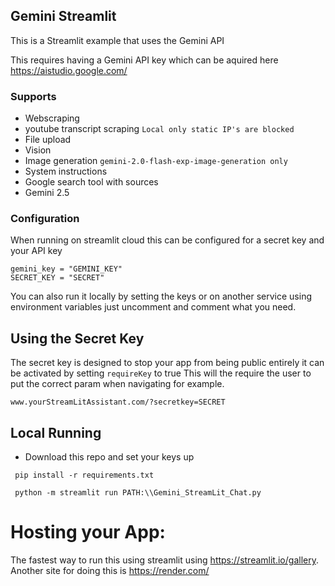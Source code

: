 ## Gemini Streamlit

This is a Streamlit example that uses the Gemini API

This requires having a Gemini API key which can be aquired here https://aistudio.google.com/

### Supports

- Webscraping 
- youtube transcript scraping `Local only static IP's are blocked`
- File upload
- Vision
- Image generation `gemini-2.0-flash-exp-image-generation only` 
- System instructions
- Google search tool with sources
- Gemini 2.5

### Configuration

When running on streamlit cloud this can be configured for a secret key and your API key

```
gemini_key = "GEMINI_KEY"
SECRET_KEY = "SECRET"
```
You can also run it locally by setting the keys or on another service using environment variables just uncomment and comment what you need.


## Using the Secret Key

The secret key is designed to stop your app from being public entirely it can be activated by setting `requireKey` to true This will the require the user to put the correct param when navigating for example.

```
www.yourStreamLitAssistant.com/?secretkey=SECRET
```

## Local Running
- Download this repo and set your keys up
```
 pip install -r requirements.txt
```

```
 python -m streamlit run PATH:\\Gemini_StreamLit_Chat.py
```

# Hosting your App:
The fastest way to run this using streamlit using https://streamlit.io/gallery. 
Another site for doing this is https://render.com/

